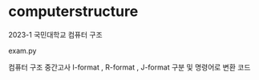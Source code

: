 # computerstructure
2023-1 국민대학교 컴퓨터 구조

exam.py

컴퓨터 구조 중간고사 I-format , R-format , J-format 구분 및 명령어로 변환 코드
